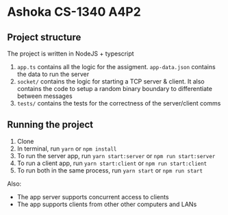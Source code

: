 # Ashoka CS-1340 A4P2

## Project structure

The project is written in NodeJS + typescript

1. `app.ts` contains all the logic for the assigment. `app-data.json` contains the data to run the server
2. `socket/` contains the logic for starting a TCP server & client. It also contains the code to setup a random binary boundary to differentiate between messages
3. `tests/` contains the tests for the correctness of the server/client comms

## Running the project

1. Clone
2. In terminal, run `yarn` or `npm install`
3. To run the server app, run `yarn start:server` or `npm run start:server`
4. To run a client app, run `yarn start:client` or `npm run start:client`
5. To run both in the same process, run `yarn start` or `npm run start`

Also:
- The app server supports concurrent access to clients
- The app supports clients from other other computers and LANs